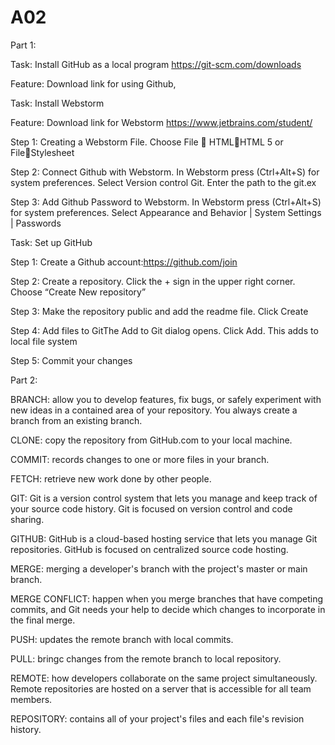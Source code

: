 # A02
Part 1:

Task: Install GitHub as a local program https://git-scm.com/downloads

Feature: Download link for using Github,

Task: Install Webstorm

Feature: Download link for Webstorm https://www.jetbrains.com/student/

Step 1: Creating a Webstorm File. Choose File  HTMLHTML 5 or FileStylesheet

Step 2: Connect Github with Webstorm. In Webstorm press (Ctrl+Alt+S) for system preferences. Select Version control Git. Enter the path to the git.ex

Step 3: Add Github Password to Webstorm. In Webstorm press (Ctrl+Alt+S) for system preferences. Select Appearance and Behavior | System Settings | Passwords

Task: Set up GitHub

Step 1: Create a Github account:https://github.com/join

Step 2: Create a repository. Click the + sign in the upper right corner. Choose “Create New repository”

Step 3: Make the repository public and add the readme file. Click Create

Step 4: Add files to GitThe Add to Git dialog opens. Click Add. This adds to local file system

Step 5: Commit your changes

Part 2:

BRANCH: allow you to develop features, fix bugs, or safely experiment with new ideas in a contained area of your repository. You always create a branch from an existing branch.

CLONE: copy the repository from GitHub.com to your local machine.

COMMIT: records changes to one or more files in your branch.

FETCH: retrieve new work done by other people.

GIT: Git is a version control system that lets you manage and keep track of your source code history. Git is focused on version control and code sharing.

GITHUB: GitHub is a cloud-based hosting service that lets you manage Git repositories. GitHub is focused on centralized source code hosting.

MERGE: merging a developer's branch with the project's master or main branch.

MERGE CONFLICT: happen when you merge branches that have competing commits, and Git needs your help to decide which changes to incorporate in the final merge.

PUSH: updates the remote branch with local commits.

PULL: bringc changes from the remote branch to local repository.

REMOTE: how developers collaborate on the same project simultaneously. Remote repositories are hosted on a server that is accessible for all team members.

REPOSITORY: contains all of your project's files and each file's revision history.
